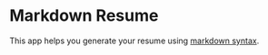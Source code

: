 # Markdown Resume

This app helps you generate your resume using [markdown syntax](https://github.com/adam-p/markdown-here/wiki/Markdown-Cheatsheet).